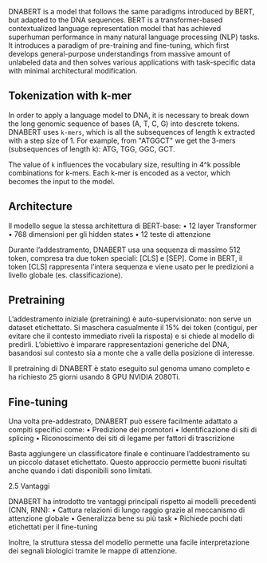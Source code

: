 DNABERT is a model that follows the same paradigms introduced by BERT, but adapted to the DNA sequences.
BERT is a transformer-based contextualized language representation model that has achieved superhuman performance in many natural language processing (NLP) tasks. It introduces a paradigm of pre-training and fine-tuning, which first develops general-purpose understandings from massive amount of unlabeled data and then solves various applications with task-specific data with minimal architectural modification.

## Tokenization with k-mer
In order to apply a language model to DNA, it is necessary to break down the long genomic sequence of bases (A, T, C, G) into descrete tokens. DNABERT uses `k-mers`, which is all the subsequences of length k extracted with a step size of 1. For example, from "ATGGCT" we get the 3-mers (subsequences of length k): ATG, TGG, GGC, GCT.

The value of `k` influences the vocabulary size, resulting in 4^k possible combinations for k-mers. Each k-mer is encoded as a vector, which becomes the input to the model.

## Architecture

Il modello segue la stessa architettura di BERT-base:
	•	12 layer Transformer
	•	768 dimensioni per gli hidden states
	•	12 teste di attenzione

Durante l’addestramento, DNABERT usa una sequenza di massimo 512 token, compresa tra due token speciali: [CLS] e [SEP]. Come in BERT, il token [CLS] rappresenta l’intera sequenza e viene usato per le predizioni a livello globale (es. classificazione).

## Pretraining

L’addestramento iniziale (pretraining) è auto-supervisionato: non serve un dataset etichettato. Si maschera casualmente il 15% dei token (contigui, per evitare che il contesto immediato riveli la risposta) e si chiede al modello di predirli. L’obiettivo è imparare rappresentazioni generiche del DNA, basandosi sul contesto sia a monte che a valle della posizione di interesse.

Il pretraining di DNABERT è stato eseguito sul genoma umano completo e ha richiesto 25 giorni usando 8 GPU NVIDIA 2080Ti.

## Fine-tuning

Una volta pre-addestrato, DNABERT può essere facilmente adattato a compiti specifici come:
•	Predizione dei promotori
•	Identificazione di siti di splicing
•	Riconoscimento dei siti di legame per fattori di trascrizione

Basta aggiungere un classificatore finale e continuare l’addestramento su un piccolo dataset etichettato. Questo approccio permette buoni risultati anche quando i dati disponibili sono limitati.

2.5 Vantaggi

DNABERT ha introdotto tre vantaggi principali rispetto ai modelli precedenti (CNN, RNN):
	•	Cattura relazioni di lungo raggio grazie al meccanismo di attenzione globale
	•	Generalizza bene su più task
	•	Richiede pochi dati etichettati per il fine-tuning

Inoltre, la struttura stessa del modello permette una facile interpretazione dei segnali biologici tramite le mappe di attenzione.


